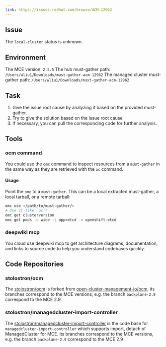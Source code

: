 ```yaml
---
link: https://issues.redhat.com/browse/ACM-12962
---
```


## Issue

The `local-cluster` status is unknown.

## Environment

The MCE version: `2.5.5`
The hub must-gather path: `/Users/wliu1/Downloads/must-gather-acm-12962`
The managed cluster must-gather path: `/Users/wliu1/Downloads/must-gather-acm-12962`

## Task

1. Give the issue root cause by analyzing it based on the provided must-gather.
2. Try to give the solution based on the issue root cause
3. If necessary, you can pull the corresponding code for further analysis.

## Tools

### ocm command

You could use the `omc` command to inspect resources from a `must-gather` in the same way as they are retrieved with the `oc` command.

#### Usage
Point the `omc` to a `must-gather`. This can be a local extracted must-gather, a local tarball, or a remote tarball:

```sh
omc use </path/to/must-gather/>
# Use it like `oc`:
omc get clusterversion
omc get pods -o wide -l app=etcd -n openshift-etcd
```

### deepwiki mcp

You cloud use deepwiki mcp to get architecture diagrams, documentation, and links to source code to help you understand codebases quickly.

## Code Repositories

### stolostron/ocm

The [stolostron/ocm](https://github.com/stolostron/ocm) is forked from [open-cluster-management-io/ocm](https://github.com/open-cluster-management-io/ocm), its branches correspond to the MCE versions, e.g. the branch `backplane-2.9` correspond to the MCE 2.9

### stolostron/managedcluster-import-controller

The [stolostron/managedcluster-import-controller](https://github.com/stolostron/managedcluster-import-controller) is the code base for `managedcluster-import-controller` which supports import, detach of ManagedCluster for MCE. its branches correspond to the MCE versions, e.g. the branch `backplane-2.9` correspond to the MCE 2.9
